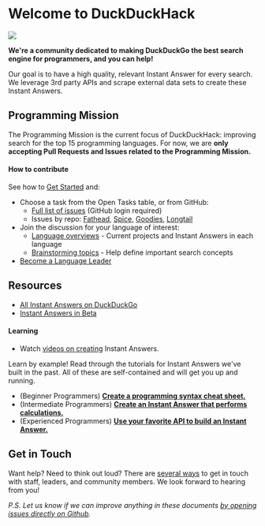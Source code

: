 # Welcome to DuckDuckHack

![](http://docs.duckduckhack.com/assets/hack_search_engine.png)

**We're a community dedicated to making DuckDuckGo the best search engine for programmers, and you can help!**

Our goal is to have a high quality, relevant Instant Answer for every search.
We leverage 3rd party APIs and scrape external data sets to create these Instant Answers.

## Programming Mission

The Programming Mission is the current focus of DuckDuckHack: improving search for the top 15 programming languages.
For now, we are **only accepting Pull Requests and Issues related to the Programming Mission.**

#### How to contribute

See how to [Get Started](https://forum.duckduckhack.com/t/duckduckhack-getting-started/53) and:

- Choose a task from the Open Tasks table, or from GitHub:
   - [Full list of issues](https://github.com/issues?page=1&q=repo%3Aduckduckgo%2Fzeroclickinfo-spice+repo%3Aduckduckgo%2Fzeroclickinfo-fathead+repo%3Aduckduckgo%2Fzeroclickinfo-goodies+repo%3Aduckduckgo%2Fzeroclickinfo-longtail+is%3Aissue+is%3Aopen+label%3A%22Mission%3A+Programming%22+no%3Aassignee&utf8=%E2%9C%93) (GitHub login required)
   - Issues by repo: [Fathead](https://github.com/duckduckgo/zeroclickinfo-fathead/issues?q=is%3Aopen+is%3Aissue+label%3A%22Mission%3A+Programming%22+no%3Aassignee), [Spice](https://github.com/duckduckgo/zeroclickinfo-spice/issues?q=is%3Aopen+is%3Aissue+label%3A%22Mission%3A+Programming%22+no%3Aassignee), [Goodies](https://github.com/duckduckgo/zeroclickinfo-goodies/issues?q=is%3Aopen+is%3Aissue+label%3A%22Mission%3A+Programming%22+no%3Aassignee), [Longtail](https://github.com/duckduckgo/zeroclickinfo-longtail/issues?q=is%3Aopen+is%3Aissue+label%3A%22Mission%3A+Programming%22+no%3Aassignee)
- Join the discussion for your language of interest:
   - [Language overviews](https://forum.duckduckhack.com/tags/overview-post) - Current projects and Instant Answers in each language
   - [Brainstorming topics](https://forum.duckduckhack.com/tags/brainstorming-post) - Help define important search concepts
- [Become a Language Leader](https://forum.duckduckhack.com/t/looking-for-language-leaders/803%22)

## Resources

- [All Instant Answers on DuckDuckGo](https://duck.co/ia?topic=programming)
- [Instant Answers in Beta](https://beta.duckduckgo.com/?q=test&amp;t=hh&amp;ia=iatesting&amp;iax=1)

#### Learning
- Watch [videos on creating](https://vimeo.com/channels/duckduckhack) Instant Answers.

Learn by example! Read through the tutorials for Instant Answers we've built in the past. All of these are self-contained and will get you up and running.

- (Beginner Programmers) **[Create a programming syntax cheat sheet.](http://docs.duckduckhack.com/walkthroughs/programming-syntax.html)**
- (Intermediate Programmers) **[Create an Instant Answer that performs calculations.](http://docs.duckduckhack.com/walkthroughs/calculation.html)**
- (Experienced Programmers) **[Use your favorite API to build an Instant Answer.](http://docs.duckduckhack.com/walkthroughs/forum-lookup.html)**

## Get in Touch

Want help? Need to think out loud? There are [several ways](http://docs.duckduckhack.com/resources/get-in-touch.html) to get in touch with staff, leaders, and community members. We look forward to hearing from you!

*P.S. Let us know if we can improve anything in these documents [by opening issues directly on Github]( https://github.com/duckduckgo/duckduckhack-docs/issues/new).*
